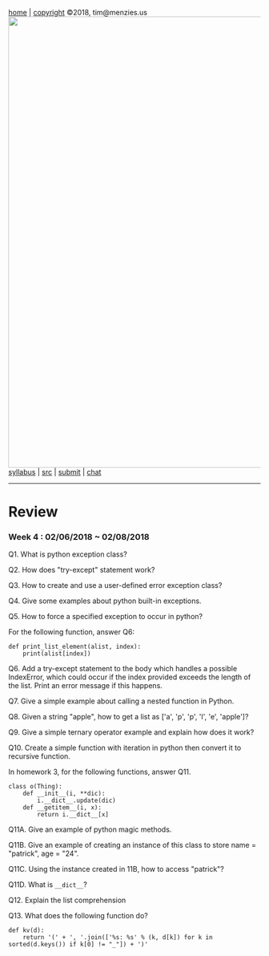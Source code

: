 [home](http://tiny.cc/plm18) |
[copyright](https://github.com/txt/plm18/blob/master/LICENSE.md) &copy;2018, tim&commat;menzies.us
<br>
[<img width=900 src="https://raw.githubusercontent.com/txt/plm18/master/img/banner.png">](http://tiny.cc/plm18)<br>
[syllabus](https://github.com/txt/plm18/blob/master/doc/syllabus.md) |
[src](https://github.com/txt/plm18/tree/master/src) |
[submit](http://tiny.cc/plm18give) |
[chat](https://plm18.slack.com/)


______



# Review

### Week 4 : 02/06/2018 ~ 02/08/2018

Q1. What is python exception class?

Q2. How does "try-except" statement work?

Q3. How to create and use a user-defined error exception class?

Q4. Give some examples about python built-in exceptions.

Q5. How to force a specified exception to occur in python?

For the following function, answer Q6:

	def print_list_element(alist, index):
		print(alist[index])

Q6. Add a try-except statement to the body which handles a possible IndexError, which could occur if the index provided exceeds the length of the list. Print an error message if this happens.

Q7. Give a simple example about calling a nested function in Python.

Q8. Given a string "apple", how to get a list as ['a', 'p', 'p', 'l', 'e', 'apple']?

Q9. Give a simple ternary operator example and explain how does it work?

Q10. Create a simple function with iteration in python then convert it to recursive function.
	
In homework 3, for the following functions, answer Q11.

	class o(Thing):
		def __init__(i, **dic): 
			i.__dict__.update(dic)
		def __getitem__(i, x): 
			return i.__dict__[x]

Q11A. Give an example of python magic methods.

Q11B. Give an example of creating an instance of this class to store name = "patrick", age = "24".

Q11C. Using the instance created in 11B, how to access "patrick"?

Q11D. What is ```__dict__```?

Q12. Explain the list comprehension

Q13. What does the following function do?

    def kv(d):
    	return '(' + ', '.join(['%s: %s' % (k, d[k]) for k in sorted(d.keys()) if k[0] != "_"]) + ')'
